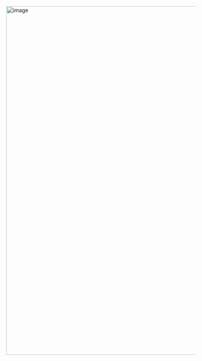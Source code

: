 
<img width="1919" height="924" alt="image" src="https://github.com/user-attachments/assets/4c6cfda9-b2ad-453d-bf03-2d69b3456701" />
